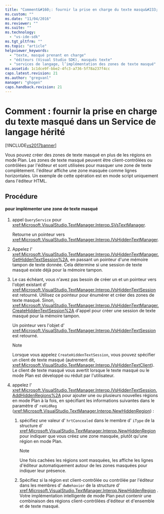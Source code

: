 ```yaml
---
title: "Comment&#160;: fournir la prise en charge du texte masqu&#233; dans un Service de langage h&#233;rit&#233; | Microsoft Docs"
ms.custom: ""
ms.date: "11/04/2016"
ms.reviewer: ""
ms.suite: ""
ms.technology: 
  - "vs-ide-sdk"
ms.tgt_pltfrm: ""
ms.topic: "article"
helpviewer_keywords: 
  - "texte, masqué prenant en charge"
  - "éditeurs (Visual Studio SDK), masqués texte"
  - "services de langage, l’implémentation des zones de texte masqué"
ms.assetid: 1c1dce9f-bbe2-4fc3-a736-5f78a237f4cc
caps.latest.revision: 21
ms.author: "gregvanl"
manager: "ghogen"
caps.handback.revision: 21
---
```

# Comment&#160;: fournir la prise en charge du texte masqu&#233; dans un Service de langage h&#233;rit&#233;
[!INCLUDE[vs2017banner](../../code-quality/includes/vs2017banner.md)]

Vous pouvez créer des zones de texte masqué en plus de les régions en mode Plan.  Les zones de texte masqué peuvent être client\-contrôlées ou contrôlées par l'éditeur et sont utilisées pour masquer une zone de texte complètement.  l'éditeur affiche une zone masquée comme lignes horizontales.  Un exemple de cette opération est en mode script uniquement dans l'éditeur HTML.  
  
## Procédure  
  
#### pour implémenter une zone de texte masqué  
  
1.  appel `QueryService` pour <xref:Microsoft.VisualStudio.TextManager.Interop.SVsTextManager>.  
  
     Retourne un pointeur vers <xref:Microsoft.VisualStudio.TextManager.Interop.IVsHiddenTextManager>.  
  
2.  Appelez l' <xref:Microsoft.VisualStudio.TextManager.Interop.IVsHiddenTextManager.GetHiddenTextSession%2A>, en passant un pointeur d'une mémoire tampon de texte donnée.  Cela détermine si une session de texte masqué existe déjà pour la mémoire tampon.  
  
3.  Le cas échéant, vous n'avez pas besoin de créer un et un pointeur vers l'objet existant d' <xref:Microsoft.VisualStudio.TextManager.Interop.IVsHiddenTextSession> est retourné.  Utilisez ce pointeur pour énumérer et créer des zones de texte masqué.  Sinon, <xref:Microsoft.VisualStudio.TextManager.Interop.IVsHiddenTextManager.CreateHiddenTextSession%2A> d'appel pour créer une session de texte masqué pour la mémoire tampon.  
  
     Un pointeur vers l'objet d' <xref:Microsoft.VisualStudio.TextManager.Interop.IVsHiddenTextSession> est retourné.  
  
    > [!NOTE]
    >  Lorsque vous appelez `CreateHiddenTextSession`, vous pouvez spécifier un client de texte masqué \(autrement dit, <xref:Microsoft.VisualStudio.TextManager.Interop.IVsHiddenTextClient>\).  Le client de texte masqué vous avertit lorsque le texte masqué ou le mode Plan est développé ou réduit par l'utilisateur.  
  
4.  appelez l' <xref:Microsoft.VisualStudio.TextManager.Interop.IVsHiddenTextSession.AddHiddenRegions%2A> pour ajouter une ou plusieurs nouvelles régions en mode Plan à la fois, en spécifiant les informations suivantes dans le paramètre d' `reHidReg` \(<xref:Microsoft.VisualStudio.TextManager.Interop.NewHiddenRegion>\) :  
  
    1.  spécifiez une valeur d' `hrtConcealed` dans le membre d' `iType` de la structure d' <xref:Microsoft.VisualStudio.TextManager.Interop.NewHiddenRegion> pour indiquer que vous créez une zone masquée, plutôt qu'une région en mode Plan.  
  
        > [!NOTE]
        >  Une fois cachées les régions sont masquées, les affiche les lignes d'éditeur automatiquement autour de les zones masquées pour indiquer leur présence.  
  
    2.  Spécifiez si la région est client\-contrôlée ou contrôlée par l'éditeur dans les membres d' `dwBehavior` de la structure d' <xref:Microsoft.VisualStudio.TextManager.Interop.NewHiddenRegion> .  Votre implémentation intelligente de mode Plan peut contenir une combinaison des régions client\-contrôlées d'éditeur et d'ensemble et de texte masqué.